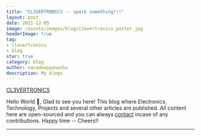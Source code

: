 ```yaml
---
title: "CL3VERTRONICS -- spark something!!!"
layout: post
date: 2021-12-05
image: /assets/images/blog/clevertronics_poster.jpg
headerImage: true
tag:
- clevertronics
- blog
star: true
category: blog
author: navadeepganeshu
description: My blogs
---
```


[CL3VERTRONICS](www.clevertronics.blogspot.com)

Hello World 👋, Glad to see you here! 
This blog where Electronics, Technology, Projects and several other articles are published. All content here are open-sourced and you can always [contact](mailto:navadeepganesh.ngu@gmail.com) incase of any contributions. Happy time -- Cheers!!

---